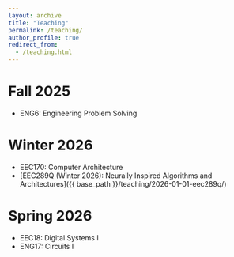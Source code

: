 ```yaml
---
layout: archive
title: "Teaching"
permalink: /teaching/
author_profile: true
redirect_from:
  - /teaching.html
---
```


# Fall 2025
* ENG6: Engineering Problem Solving

# Winter 2026
* EEC170: Computer Architecture
* [EEC289Q (Winter 2026): Neurally Inspired Algorithms and Architectures]({{ base_path }}/teaching/2026-01-01-eec289q/)

# Spring 2026
* EEC18: Digital Systems I
* ENG17: Circuits I

